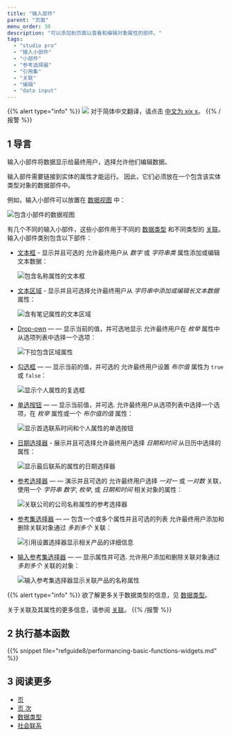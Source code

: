```yaml
---
title: "输入部件"
parent: "页面"
menu_order: 30
description: "可以添加到页面以查看和编辑对象属性的部件。"
tags:
  - "studio pro"
  - "输入小部件"
  - "小部件"
  - "参考选择器"
  - "引用集"
  - "关联"
  - "编辑"
  - "data input"
---
```


{{% alert type="info" %}}
<img src="attachments/chinese-translation/china.png" style="display: inline-block; margin: 0" /> 对于简体中文翻译，请点击 [中文为 xix x](https://cdn.mendix.tencent-cloud.com/documentation/refguide8/input-widgets.pdf)。
{{% /报警 %}}

## 1 导言

输入小部件将数据显示给最终用户，选择允许他们编辑数据。

输入部件需要链接到实体的属性才能运行。 因此，它们必须放在一个包含该实体类型对象的数据部件中。

例如，输入小部件可以放置在 [数据视图](data-view) 中：

![包含小部件的数据视图](attachments/input-widgets/data-view.png)

有几个不同的输入小部件，这些小部件用于不同的 [数据类型](data-types) 和不同类型的 [关联](associations)。 输入小部件类别包含以下部件：

*   [文本框](text-box) - 显示并且可选的 允许最终用户从 *数字* 或 *字符串类* 属性添加或编辑文本数据：

    ![包含名称属性的文本框](attachments/input-widgets/text-box.png)

*   [文本区域](text-area) - 显示并且可选择允许最终用户从 *字符串中添加或编辑长文本数据* 属性：

    ![含有笔记属性的文本区域](attachments/input-widgets/text-area.png)

*   [Drop-own](drop-down) — — 显示当前的值，并可选地显示 允许最终用户在 *枚举* 属性中从选项列表中选择一个选项：

    ![下拉包含区域属性](attachments/input-widgets/drop-down.png)

*   [勾选框](check-box) — — 显示当前的值，并可选的 允许最终用户设置 *布尔值* 属性为 `true` 或 `false`：

    ![显示个人属性的复选框](attachments/input-widgets/check-box.png)

*   [单选按钮](radio-buttons) — — 显示当前值，并可选. 允许最终用户从选项列表中选择一个选项，在 *枚举* 属性或一个 *布尔值的值* 属性：

    ![显示首选联系时间和个人属性的单选按钮](attachments/input-widgets/radio-buttons.png)

*   [日期选择器](date-picker) - 展示并且可选择允许最终用户选择 *日期和时间* 从日历中选择的属性：

    ![显示最后联系的属性的日期选择器](attachments/input-widgets/date-picker.png)

*   [参考选择器](reference-selector) — — 演示并且可选的 允许最终用户选择 *一对一* 或 *一对数* 关联，使用一个 *字符串* *数字*, *枚举*, 或 *日期和时间* 相关对象的属性：

    ![关联公司的公司名称属性的参考选择器](attachments/input-widgets/reference-selector.png)

*   [参考集选择器](reference-set-selector) — — 包含一个或多个属性并且可选的列表 允许最终用户添加和删除关联对象通过 *多到多个* 关联：

    ![引用设置选择器显示相关产品的详细信息](attachments/input-widgets/reference-set-selector.png)

*   [输入参考集选择器](input-reference-set-selector) — — 显示属性并可选. 允许用户添加和删除关联对象通过 *多到多个* 关联的对象：

    ![输入参考集选择器显示关联产品的名称属性](attachments/input-widgets/input-reference-set-selector.png)

{{% alert type="info" %}}
欲了解更多关于数据类型的信息，见 [数据类型](data-types)。

关于关联及其属性的更多信息，请参阅 [关联](associations)。
{{% /报警 %}}

## 2 执行基本函数

{{% snippet file="refguide8/performancing-basic-functions-widgets.md" %}}

## 3 阅读更多

* [页](page)
* [页 次](页面)
* [数据类型](data-types)
* [社会联系](关联)
  